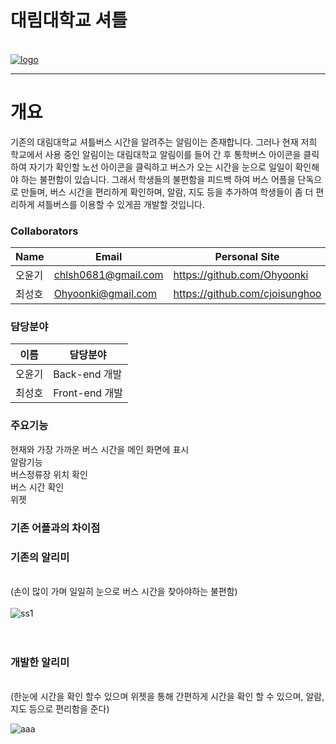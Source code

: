 # 대림대학교 셔틀 


<br>[![logo](https://user-images.githubusercontent.com/48267116/59327147-aa2da280-8d23-11e9-8c31-d0ae9144aad8.png)](https://github.com/cjoisunghoo)

---

# 개요
기존의 대림대학교 셔틀버스 시간을 알려주는 알림이는 존재합니다. 그러나 현재 저희 학교에서 사용 중인 알림이는 대림대학교 알림이를 들어 간 후 통학버스 아이콘을 클릭하여 자기가 확인할 노선 아이콘을 클릭하고 버스가 오는 시간을 눈으로 일일이 확인해야 하는 불편함이 있습니다.
그래서 학생들의 불편함을 피드백 하여 버스 어플을 단독으로 만들며, 버스 시간을 편리하게 확인하며, 알람, 지도 등을 추가하여 학생들이 좀 더 편리하게 셔틀버스를 이용할 수 있게끔 개발할 것입니다.


### Collaborators
| Name | Email | Personal Site |
| - | - | - |
| 오윤기| chlsh0681@gmail.com | https://github.com/Ohyoonki
| 최성호 |  Ohyoonki@gmail.com | https://github.com/cjoisunghoo

### 담당분야
| 이름 | 담당분야 |
| - | - |
| 오윤기 | Back-end 개발 |
| 최성호 | Front-end 개발 |

### 주요기능
현재와 가장 가까운 버스 시간을 메인 화면에 표시
<br>
알람기능
<br>
버스정류장 위치 확인
<br>
버스 시간 확인
<br>
위젯

### 기존 어플과의 차이점
### 기존의 알리미
<br>(손이 많이 가며 일일히 눈으로 버스 시간을 찾아야하는 불편함)<br>
<br>
![ss1](https://user-images.githubusercontent.com/48267116/59327914-ec57e380-8d25-11e9-9837-a0b2513b08c9.png)
<br><br><br>
### 개발한 알리미
<br>(한눈에 시간을 확인 할수 있으며 위젯을 통해 간편하게 시간을 확인 할 수 있으며, 알람, 지도 등으로 편리함을 준다)<br>

![aaa](https://user-images.githubusercontent.com/48267116/59328461-66d53300-8d27-11e9-9971-bba3d5d40357.png)

